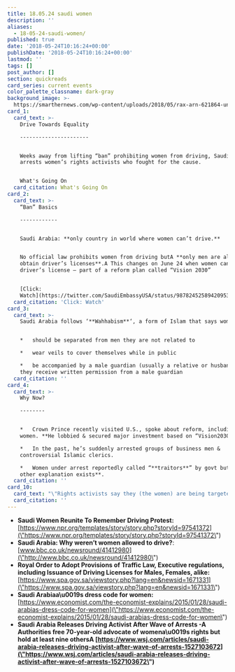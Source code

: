 ```yaml
---
title: 18.05.24 saudi women
description: ''
aliases:
  - 18-05-24-saudi-women/
published: true
date: '2018-05-24T10:16:24+00:00'
publishDate: '2018-05-24T10:16:24+00:00'
lastmod: ''
tags: []
post_author: []
section: quickreads
card_series: current events
color_palette_classname: dark-gray
background_image: >-
  https://smarthernews.com/wp-content/uploads/2018/05/rax-arn-621864-unsplash-e1527132116796-scaled.jpg
card_1:
  card_text: >-
    Drive Towards Equality

    ----------------------


    Weeks away from lifting “ban” prohibiting women from driving, Saudi Arabia
    arrests women’s rights activists who fought for the cause.


    What's Going On
  card_citation: What's Going On
card_2:
  card_text: >-
    “Ban” Basics

    ------------


    Saudi Arabia: **only country in world where women can’t drive.**


    No official law prohibits women from driving butA **only men are allowed to
    obtain driver’s licenses**.A This changes on June 24 when women can get a
    driver’s license – part of a reform plan called “Vision 2030”


    [Click:
    Watch](https://twitter.com/SaudiEmbassyUSA/status/987824525894209536)
  card_citation: 'Click: Watch'
card_3:
  card_text: >-
    Saudi Arabia follows ‘**Wahhabism**‘, a form of Islam that says women:


    *   should be separated from men they are not related to

    *   wear veils to cover themselves while in public

    *   be accompanied by a male guardian (usually a relative or husband) unless
    they receive written permission from a male guardian
  card_citation: ''
card_4:
  card_text: >-
    Why Now?

    --------


    *   Crown Prince recently visited U.S., spoke about reform, including for
    women. **He lobbied & secured major investment based on “Vision2030”.**

    *   In the past, he’s suddenly arrested groups of business men &
    controversial Islamic clerics.

    *   Women under arrest reportedly called “**traitors**” by govt but **little
    other explanation exists**.
  card_citation: ''
card_10:
  card_text: "\"Rights activists say they (the women) are being targeted because the government doesna\x19t want human-rights advocates to claim credit for the lifting of the driving ban.\" WSJ\n\n[view sources](https://smarthernews.com/18-05-24-saudi-women/)"
  card_citation: ''
---
```

*   ****Saudi Women Reunite To Remember Driving Protest:**** [https://www.npr.org/templates/story/story.php?storyId=97541372](\"https://www.npr.org/templates/story/story.php?storyId=97541372\")
*   **Saudi Arabia: Why weren’t women allowed to drive?**: [www.bbc.co.uk/newsround/41412980](\"http://www.bbc.co.uk/newsround/41412980\")
*   **Royal Order to Adopt Provisions of Traffic Law, Executive regulations, including Issuance of Driving Licenses for Males, Females, alike:** [https://www.spa.gov.sa/viewstory.php?lang=en&newsid=1671331](\"https://www.spa.gov.sa/viewstory.php?lang=en&newsid=1671331\")
*   **Saudi Arabiaa\\u0019s dress code for women:** [https://www.economist.com/the-economist-explains/2015/01/28/saudi-arabias-dress-code-for-women](\"https://www.economist.com/the-economist-explains/2015/01/28/saudi-arabias-dress-code-for-women\")
*   **Saudi Arabia Releases Driving Activist After Wave of Arrests -A** **Authorities free 70-year-old advocate of womena\\u0019s rights but hold at least nine othersA [https://www.wsj.com/articles/saudi-arabia-releases-driving-activist-after-wave-of-arrests-1527103672](\"https://www.wsj.com/articles/saudi-arabia-releases-driving-activist-after-wave-of-arrests-1527103672\")**